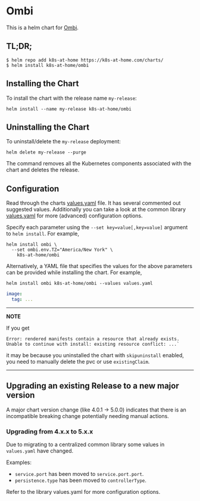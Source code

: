 # Ombi

This is a helm chart for [Ombi](https://github.com/tidusjar/Ombi).

## TL;DR;

```shell
$ helm repo add k8s-at-home https://k8s-at-home.com/charts/
$ helm install k8s-at-home/ombi
```

## Installing the Chart

To install the chart with the release name `my-release`:

```console
helm install --name my-release k8s-at-home/ombi
```

## Uninstalling the Chart

To uninstall/delete the `my-release` deployment:

```console
helm delete my-release --purge
```

The command removes all the Kubernetes components associated with the chart and deletes the release.

## Configuration
Read through the charts [values.yaml](https://github.com/k8s-at-home/charts/blob/master/charts/ombi/values.yaml)
file. It has several commented out suggested values.
Additionally you can take a look at the common library [values.yaml](https://github.com/k8s-at-home/charts/blob/master/charts/common/values.yaml) for more (advanced) configuration options.

Specify each parameter using the `--set key=value[,key=value]` argument to `helm install`. For example,
```console
helm install ombi \
  --set ombi.env.TZ="America/New York" \
    k8s-at-home/ombi
```
Alternatively, a YAML file that specifies the values for the above parameters can be provided while installing the
chart. For example,
```console
helm install ombi k8s-at-home/ombi --values values.yaml 
```

```yaml
image:
  tag: ...
```

---
**NOTE**

If you get
```console
Error: rendered manifests contain a resource that already exists. Unable to continue with install: existing resource conflict: ...`
```
it may be because you uninstalled the chart with `skipuninstall` enabled, you need to manually delete the pvc or use `existingClaim`.

---

## Upgrading an existing Release to a new major version

A major chart version change (like 4.0.1 -> 5.0.0) indicates that there is an incompatible breaking change potentially needing manual actions.

### Upgrading from 4.x.x to 5.x.x

Due to migrating to a centralized common library some values in `values.yaml` have changed.

Examples:

* `service.port` has been moved to `service.port.port`.
* `persistence.type` has been moved to `controllerType`.

Refer to the library values.yaml for more configuration options.
